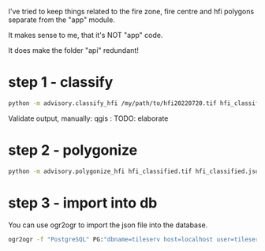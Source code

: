 I've tried to keep things related to the fire zone, fire centre and hfi polygons separate from the "app" module.

It makes sense to me, that it's NOT "app" code.

It does make the folder "api" redundant!


# step 1 - classify

```bash
python -m advisory.classify_hfi /my/path/to/hfi20220720.tif hfi_classified.tif
```

Validate output, manually:
qgis : TODO: elaborate

# step 2 - polygonize

```bash
python -m advisory.polygonize_hfi hfi_classified.tif hfi_classified.json <iso-formatted_date_of_file>
```

# step 3 - import into db

You can use ogr2ogr to import the json file into the database.

```bash
ogr2ogr -f "PostgreSQL" PG:"dbname=tileserv host=localhost user=tileserv password=tileserv" "hfi_classified.json" -nlt MULTIPOLYGON -lco precision=NO -nln hfi -overwrite
```



